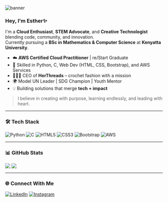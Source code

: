<!-- Banner -->
<img src="https://capsule-render.vercel.app/api?type=rect&color=F06C9B&height=150&section=header&text=Esther%20Oyoo&fontSize=40&fontColor=ffffff&fontAlign=center&desc=Creative%20Technologist%20%7C%20Cloud%20Enthusiast%20%7C%20STEM%20Advocate&descSize=20&descAlign=center&descTop=40&customColor=auto" alt="banner"/>

###  Hey, I'm Esther✨

I'm a **Cloud Enthusiast**, **STEM Advocate**, and **Creative Technologist** blending code, community, and innovation.  
Currently pursuing a **BSc in Mathematics & Computer Science** at **Kenyatta University**.

- ☁️ **AWS Certified Cloud Practitioner** | re/Start Graduate  
- 🧠 Skilled in Python, C, Web Dev (HTML, CSS, Bootstrap), and AWS Services  
- 👩🏽‍💼 CEO of **HerThreads** – crochet fashion with a mission  
- 🌍 Model UN Leader | SDG Champion | Youth Mentor  
- 💡 Building solutions that merge **tech + impact**

> I believe in creating with purpose, learning endlessly, and leading with heart.

---

### 🛠️ Tech Stack

![Python](https://img.shields.io/badge/Python-ffc8dd?style=for-the-badge&logo=python&logoColor=black)
![C](https://img.shields.io/badge/C-fccde5?style=for-the-badge&logo=c&logoColor=black)
![HTML5](https://img.shields.io/badge/HTML5-fcd5ce?style=for-the-badge&logo=html5&logoColor=black)
![CSS3](https://img.shields.io/badge/CSS3-cdb4db?style=for-the-badge&logo=css3&logoColor=black)
![Bootstrap](https://img.shields.io/badge/Bootstrap-d8e2dc?style=for-the-badge&logo=bootstrap&logoColor=black)
![AWS](https://img.shields.io/badge/AWS-b5ead7?style=for-the-badge&logo=amazonaws&logoColor=black)

---

### 📊 GitHub Stats

<img align="center" src="https://github-readme-stats.vercel.app/api?username=aah3sta&show_icons=true&theme=calm&hide_border=true" />
<img align="center" src="https://github-readme-stats.vercel.app/api/top-langs/?username=aah3sta&layout=compact&theme=calm&hide_border=true" />

---

### 🌐 Connect With Me

[![LinkedIn](https://img.shields.io/badge/LinkedIn-ffe5ec?style=for-the-badge&logo=linkedin&logoColor=black)](https://www.linkedin.com/in/esther-a-0y00/)
[![Instagram](https://img.shields.io/badge/Instagram-ffcfd2?style=for-the-badge&logo=instagram&logoColor=black)](https://instagram.com/aah_esta)
